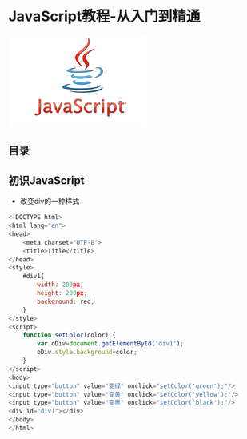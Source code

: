 # JavaScript教程-从入门到精通
![Alt text](https://github.com/Harrdy2018/JavaScript/blob/master/js.png)
## 目录
## 初识JavaScript
* 改变div的一种样式
```JavaScript
<!DOCTYPE html>
<html lang="en">
<head>
    <meta charset="UTF-8">
    <title>Title</title>
</head>
<style>
    #div1{
        width: 200px;
        height: 200px;
        background: red;
    }
</style>
<script>
    function setColor(color) {
        var oDiv=document.getElementById('div1');
        oDiv.style.background=color;
    }
</script>
<body>
<input type="button" value="变绿" onclick="setColor('green');"/>
<input type="button" value="变黄" onclick="setColor('yellow');"/>
<input type="button" value="变黑" onclick="setColor('black');"/>
<div id="div1"></div>
</body>
</html>
```
